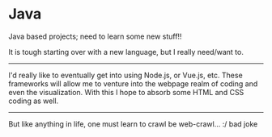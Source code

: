 # Java
Java based projects; need to learn some new stuff!!

It is tough starting over with a new language, but I really need/want to.

---

I'd really like to eventually get into using Node.js, or Vue.js, etc. These frameworks will allow me to venture into the webpage realm of coding and even the visualization. With this I hope to absorb some HTML and CSS coding as well.

---
But like anything in life, one must learn to crawl be web-crawl... :/ bad joke
